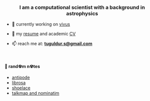 <h3 align="center">I am a computational scientist with a background in astrophysics</h3>

- 🔭 currently working on [vivus](https://github.com/tuguldurs/vivus)

- 📄 my [resume](https://tuguldurs.github.io/files/resume.pdf) and academic [CV](https://tuguldurs.github.io/files/CV.pdf)

- 📫 reach me at: **tuguldur.s@gmail.com**

<br>

#### 📝 rand☢m n☢tes
<!-- BLOG-POST-LIST:START -->
- [antipode](https://tuguldurs.github.io/posts/2021/06/antipode/)
- [librosa](https://tuguldurs.github.io/posts/2021/05/librosa/)
- [shoelace](https://tuguldurs.github.io/posts/2021/05/shoelace/)
- [talkmap and nominatim](https://tuguldurs.github.io/posts/2012/04/talkmap/)
<!-- BLOG-POST-LIST:END -->
